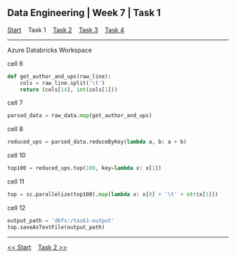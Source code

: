 ## Data Engineering | Week 7 | Task 1

[Start](https://github.com/AFC-AI2C-Cohort-04/coleman-code/blob/main/data_engineering/week_7/start.md)    Task 1    [Task 2](https://github.com/AFC-AI2C-Cohort-04/coleman-code/blob/main/data_engineering/week_7/task_2.md)    [Task 3](https://github.com/AFC-AI2C-Cohort-04/coleman-code/blob/main/data_engineering/week_7/task_3.md)    [Task 4](https://github.com/AFC-AI2C-Cohort-04/coleman-code/blob/main/data_engineering/week_7/task_4.md)

---

Azure Databricks Workspace

cell 6
``` python
def get_author_and_ups(raw_line):
    cols = raw_line.split('\t')
    return (cols[14], int(cols[1]))
```

cell 7
``` python
parsed_data = raw_data.map(get_author_and_ups)
```

cell 8
``` python
reduced_ups = parsed_data.reduceByKey(lambda a, b: a + b)
```

cell 10
``` python
top100 = reduced_ups.top(100, key=lambda x: x[1])
```

cell 11
``` python
top = sc.parallelize(top100).map(lambda x: x[0] + '\t' + str(x[1]))
```

cell 12
``` python
output_path = 'dbfs:/task1-output'
top.saveAsTextFile(output_path)
```

---

[<< Start](https://github.com/AFC-AI2C-Cohort-04/coleman-code/blob/main/data_engineering/week_7/start.md)    [Task 2 >>](https://github.com/AFC-AI2C-Cohort-04/coleman-code/blob/main/data_engineering/week_7/task_2.md)

